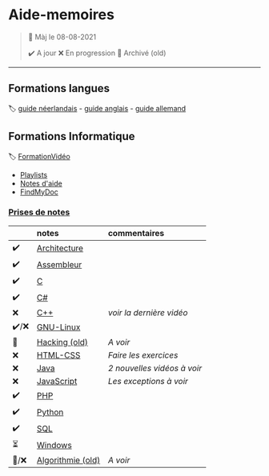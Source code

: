 ﻿# Aide-memoires

> 🧭 Màj le 08-08-2021 
>
> :heavy_check_mark: A jour
> :x: En progression
> :file_folder: Archivé (old)

---

## Formations langues
:label: [guide néerlandais](https://www.nlfacile.com/guide/) -
[guide anglais](https://www.anglaisfacile.com/guide/) -
[guide allemand](https://www.allemandfacile.com/guide/)

## Formations Informatique
:label: [FormationVidéo](https://github.com/jasonchampagne/FormationVideo)
+ [Playlists](https://www.youtube.com/c/Formationvid%C3%A9o8/playlists)
+ [Notes d'aide](Aide/README.md)
+ [FindMyDoc](https://github.com/jasonchampagne/FindMyDoc)

### [Prises de notes](#)
||notes|commentaires
-|:-|:-
|:heavy_check_mark:|[Architecture](Architecture/README.md)
|:heavy_check_mark:|[Assembleur](Assembleur/README.md)
|:heavy_check_mark:|[C](C/README.md)
|:heavy_check_mark:|[C#](CSharp/README.md)
|:x:|[C++](C++/README.md)|*voir la dernière vidéo*
|:heavy_check_mark:/:x:|[GNU-Linux](GNU-Linux/README.md)
|:file_folder:|[Hacking (old)](Hacking/README.md)|*A voir*
|:x:|[HTML-CSS](HTML-CSS/README.md)|*Faire les exercices*
|:x:|[Java](Java/README.md)|*2 nouvelles vidéos à voir*
|:x:|[JavaScript](JavaScript/README.md)|*Les exceptions à voir*
|:heavy_check_mark:|[PHP](PHP/README.md)
|:heavy_check_mark:|[Python](Python/README.md)
|:heavy_check_mark:|[SQL](SQL/README.md)
|:hourglass_flowing_sand:|[Windows](Windows/README.md)
|:file_folder:/:x:|[Algorithmie (old)](Algorithmie/README.md)|*A voir*
